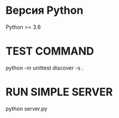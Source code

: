 # Версия Python
Python >= 3.6
# TEST COMMAND
python -m unittest discover -s .
# RUN SIMPLE SERVER
python server.py
